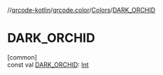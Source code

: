 //[qrcode-kotlin](../../../index.md)/[qrcode.color](../index.md)/[Colors](index.md)/[DARK_ORCHID](-d-a-r-k_-o-r-c-h-i-d.md)

# DARK_ORCHID

[common]\
const val [DARK_ORCHID](-d-a-r-k_-o-r-c-h-i-d.md): [Int](https://kotlinlang.org/api/latest/jvm/stdlib/kotlin-stdlib/kotlin/-int/index.html)
